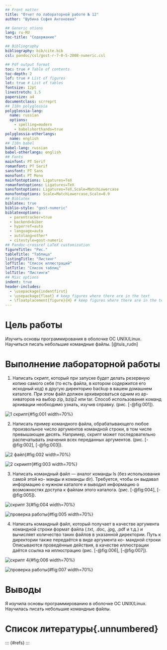 ```yaml
---
## Front matter
title: "Отчет по лабораторной работе № 12"
author: "Шубина София Антоновна"

## Generic otions
lang: ru-RU
toc-title: "Содержание"

## Bibliography
bibliography: bib/cite.bib
csl: pandoc/csl/gost-r-7-0-5-2008-numeric.csl

## Pdf output format
toc: true # Table of contents
toc-depth: 2
lof: true # List of figures
lot: true # List of tables
fontsize: 12pt
linestretch: 1.5
papersize: a4
documentclass: scrreprt
## I18n polyglossia
polyglossia-lang:
  name: russian
  options:
	- spelling=modern
	- babelshorthands=true
polyglossia-otherlangs:
  name: english
## I18n babel
babel-lang: russian
babel-otherlangs: english
## Fonts
mainfont: PT Serif
romanfont: PT Serif
sansfont: PT Sans
monofont: PT Mono
mainfontoptions: Ligatures=TeX
romanfontoptions: Ligatures=TeX
sansfontoptions: Ligatures=TeX,Scale=MatchLowercase
monofontoptions: Scale=MatchLowercase,Scale=0.9
## Biblatex
biblatex: true
biblio-style: "gost-numeric"
biblatexoptions:
  - parentracker=true
  - backend=biber
  - hyperref=auto
  - language=auto
  - autolang=other*
  - citestyle=gost-numeric
## Pandoc-crossref LaTeX customization
figureTitle: "Рис."
tableTitle: "Таблица"
listingTitle: "Листинг"
lofTitle: "Список иллюстраций"
lotTitle: "Список таблиц"
lolTitle: "Листинги"
## Misc options
indent: true
header-includes:
  - \usepackage{indentfirst}
  - \usepackage{float} # keep figures where there are in the text
  - \floatplacement{figure}{H} # keep figures where there are in the text
---
```


# Цель работы
Изучить основы программирования в оболочке ОС UNIX/Linux. Научиться писать небольшие командные файлы.
[@tuis_rudn]

# Выполнение лабораторной работы
1. Написать скрипт, который при запуске будет делать резервную копию самого себя (то
есть файла, в котором содержится его исходный код) в другую директорию backup
в вашем домашнем каталоге. При этом файл должен архивироваться одним из ар-
хиваторов на выбор zip, bzip2 или tar. Способ использования команд архивации
необходимо узнать, изучив справку.
(рис. [-@fig:001]).

![1 скрипт](image/2.png){#fig:001 width=70%}

2. Написать пример командного файла, обрабатывающего любое произвольное число
аргументов командной строки, в том числе превышающее десять. Например, скрипт
может последовательно распечатывать значения всех переданных аргументов.
(рис. [-@fig:002], [-@fig:003]).

![2 файл](image/3.png){#fig:002 width=70%}

![2 скриипт](image/4.png){#fig:003 width=70%}

3. Написать командный файл — аналог команды ls (без использования самой этой ко-
манды и команды dir). Требуется, чтобы он выдавал информацию о нужном каталоге
и выводил информацию о возможностях доступа к файлам этого каталога.
(рис. [-@fig:004], [-@fig:005]).

![скрипт 3](image/5.png){#fig:004 width=70%}

![проверка работы](image/6.png){#fig:005 width=70%}


4. Написать командный файл, который получает в качестве аргумента командной строки
формат файла (.txt, .doc, .jpg, .pdf и т.д.) и вычисляет количество таких файлов
в указанной директории. Путь к директории также передаётся в виде аргумента ко-
мандной строки
Описываются проведённые действия, в качестве иллюстрации даётся ссылка на иллюстрацию
(рис. [-@fig:006], [-@fig:007]).

![скрипт 4](image/7.png){#fig:006 width=70%}

![проверка работы](image/8.png){#fig:007 width=70%}

# Выводы
Я изучила основы программированию в оболочке ОС UNIX/Linux. Научилась писать небольшие командные файлы.


# Список литературы{.unnumbered}

::: {#refs}
:::
